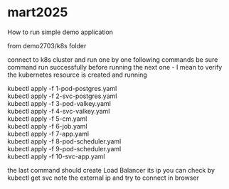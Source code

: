 # mart2025

How to run simple demo application

from demo2703/k8s folder

connect to k8s cluster and run one by one following commands
be sure command run successfully before running the next one - I mean to verify the kubernetes resource is created and running

kubectl apply -f 1-pod-postgres.yaml  
kubectl apply -f 2-svc-postgres.yaml  
kubectl apply -f 3-pod-valkey.yaml  
kubectl apply -f 4-svc-valkey.yaml  
kubectl apply -f 5-cm.yaml  
kubectl apply -f 6-job.yaml  
kubectl apply -f 7-app.yaml  
kubectl apply -f 8-pod-scheduler.yaml  
kubectl apply -f 9-pod-scheduler.yaml  
kubectl apply -f 10-svc-app.yaml  

the last command should create Load Balancer its ip you can check by
kubectl get svc
note the external ip and try to connect in browser

